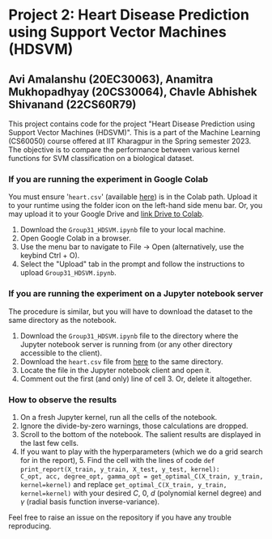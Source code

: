 # Project 2: Heart Disease Prediction using Support Vector Machines (HDSVM)
## Avi Amalanshu (20EC30063), Anamitra Mukhopadhyay (20CS30064), Chavle Abhishek Shivanand (22CS60R79)
This project contains code for the project "Heart Disease Prediction using Support Vector Machines (HDSVM)". This is a part of the Machine Learning (CS60050) course offered at IIT Kharagpur in the Spring semester 2023.  The objective is to compare the performance between various kernel functions for SVM classification on a biological dataset.
### If you are running the experiment in Google Colab
 You must ensure '```heart.csv```' (available [here](https://drive.google.com/drive/folders/1Sgv7ghbh9Z1DDztioCd_zMmYpVTV9woJ)) is in the Colab path. Upload it to your runtime using the folder icon on the left-hand side menu bar. Or, you may upload it to your Google Drive and [link Drive to Colab](https://towardsdatascience.com/different-ways-to-connect-google-drive-to-a-google-colab-notebook-pt-1-de03433d2f7a).
1. Download the `Group31_HDSVM.ipynb` file to your local machine.
2. Open Google Colab in a browser.
3. Use the menu bar to navigate to File -> Open (alternatively, use the keybind Ctrl + O).
4. Select the "Upload" tab in the prompt and follow the instructions to upload `Group31_HDSVM.ipynb`.
### If you are running the experiment on a Jupyter notebook server
The procedure is similar, but you will have to download the dataset to the same directory as the notebook.
1. Download the `Group31_HDSVM.ipynb` file to the directory where the Jupyter notebook server is running from (or any other directory accessible to the client). 
2. Download the `heart.csv` file from [here](https://drive.google.com/drive/folders/1Sgv7ghbh9Z1DDztioCd_zMmYpVTV9woJ) to the same directory.
3. Locate the file in the Jupyter notebook client and open it.
4. Comment out the first (and only) line of cell 3. Or, delete it altogether.
### How to observe the results
1. On a fresh Jupyter kernel, run all the cells of the notebook.
2. Ignore the divide-by-zero warnings, those calculations are dropped.
3. Scroll to the bottom of the notebook. The salient results are displayed in the last few cells.
4. If you want to play with the hyperparameters (which we do a grid search for in the report),
	5. Find the cell with the lines of code
	 ```def print_report(X_train, y_train, X_test, y_test, kernel):``` 
	 ```		C_opt, acc, degree_opt, gamma_opt = get_optimal_C(X_train, y_train, kernel=kernel)```
	 and replace ```get_optimal_C(X_train, y_train, kernel=kernel)``` with your desired $C$, 0, $d$ (polynomial kernel degree) and $\gamma$ (radial basis function inverse-variance).
	 
Feel free to raise an issue on the repository if you have any trouble reproducing.
